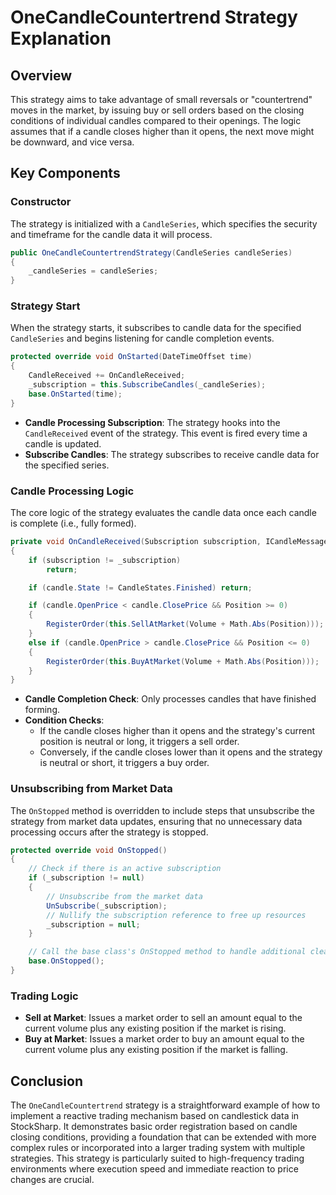# OneCandleCountertrend Strategy Explanation

## Overview

This strategy aims to take advantage of small reversals or "countertrend" moves in the market, by issuing buy or sell orders based on the closing conditions of individual candles compared to their openings. The logic assumes that if a candle closes higher than it opens, the next move might be downward, and vice versa.

## Key Components

### Constructor

The strategy is initialized with a `CandleSeries`, which specifies the security and timeframe for the candle data it will process.

```csharp
public OneCandleCountertrendStrategy(CandleSeries candleSeries)
{
    _candleSeries = candleSeries;
}
```

### Strategy Start

When the strategy starts, it subscribes to candle data for the specified `CandleSeries` and begins listening for candle completion events.

```csharp
protected override void OnStarted(DateTimeOffset time)
{
    CandleReceived += OnCandleReceived;
    _subscription = this.SubscribeCandles(_candleSeries);
    base.OnStarted(time);
}
```

- **Candle Processing Subscription**: The strategy hooks into the `CandleReceived` event of the strategy. This event is fired every time a candle is updated.
- **Subscribe Candles**: The strategy subscribes to receive candle data for the specified series.

### Candle Processing Logic

The core logic of the strategy evaluates the candle data once each candle is complete (i.e., fully formed).

```csharp
private void OnCandleReceived(Subscription subscription, ICandleMessage candle)
{
	if (subscription != _subscription)
		return;

    if (candle.State != CandleStates.Finished) return;

    if (candle.OpenPrice < candle.ClosePrice && Position >= 0)
    {
        RegisterOrder(this.SellAtMarket(Volume + Math.Abs(Position)));
    }
    else if (candle.OpenPrice > candle.ClosePrice && Position <= 0)
    {
        RegisterOrder(this.BuyAtMarket(Volume + Math.Abs(Position)));
    }
}
```

- **Candle Completion Check**: Only processes candles that have finished forming.
- **Condition Checks**:
  - If the candle closes higher than it opens and the strategy's current position is neutral or long, it triggers a sell order.
  - Conversely, if the candle closes lower than it opens and the strategy is neutral or short, it triggers a buy order.

### Unsubscribing from Market Data

The `OnStopped` method is overridden to include steps that unsubscribe the strategy from market data updates, ensuring that no unnecessary data processing occurs after the strategy is stopped.

```csharp
protected override void OnStopped()
{
    // Check if there is an active subscription
    if (_subscription != null)
    {
        // Unsubscribe from the market data
        UnSubscribe(_subscription);
        // Nullify the subscription reference to free up resources
        _subscription = null;
    }

    // Call the base class's OnStopped method to handle additional cleanup
    base.OnStopped();
}
```

### Trading Logic

- **Sell at Market**: Issues a market order to sell an amount equal to the current volume plus any existing position if the market is rising.
- **Buy at Market**: Issues a market order to buy an amount equal to the current volume plus any existing position if the market is falling.

## Conclusion

The `OneCandleCountertrend` strategy is a straightforward example of how to implement a reactive trading mechanism based on candlestick data in StockSharp. It demonstrates basic order registration based on candle closing conditions, providing a foundation that can be extended with more complex rules or incorporated into a larger trading system with multiple strategies. This strategy is particularly suited to high-frequency trading environments where execution speed and immediate reaction to price changes are crucial.